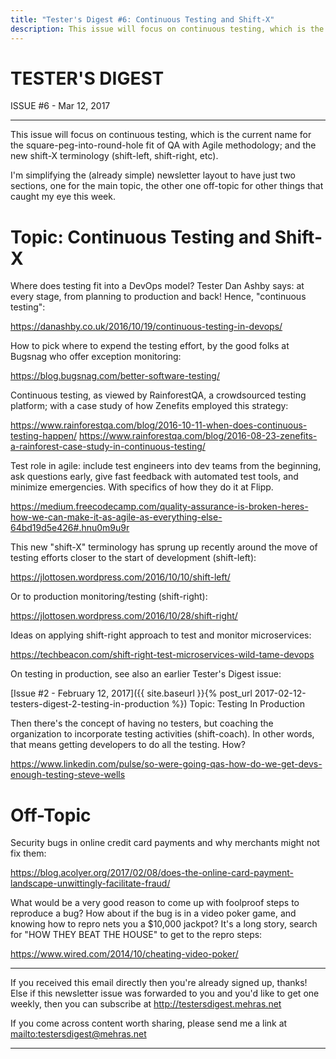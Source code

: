 ```yaml
---
title: "Tester's Digest #6: Continuous Testing and Shift-X"
description: This issue will focus on continuous testing, which is the current name for the square-peg-into-round-hole fit of QA with Agile methodology; and the new shift-X terminology (shift-left, shift-right, etc).
---
```


TESTER'S DIGEST
===============
ISSUE #6 - Mar 12, 2017

---

This issue will focus on continuous testing, which is the current name for the square-peg-into-round-hole fit of QA with Agile methodology; and the new shift-X terminology (shift-left, shift-right, etc).

I'm simplifying the (already simple) newsletter layout to have just two sections, one for the main topic, the other one off-topic for other things that caught my eye this week.

Topic: Continuous Testing and Shift-X
=====================================

Where does testing fit into a DevOps model? Tester Dan Ashby says: at every stage, from planning to production and back! Hence, "continuous testing":

<https://danashby.co.uk/2016/10/19/continuous-testing-in-devops/>

How to pick where to expend the testing effort, by the good folks at Bugsnag who offer exception monitoring:

<https://blog.bugsnag.com/better-software-testing/>

Continuous testing, as viewed by RainforestQA, a crowdsourced testing platform; with a case study of how Zenefits employed this strategy:

<https://www.rainforestqa.com/blog/2016-10-11-when-does-continuous-testing-happen/>
<https://www.rainforestqa.com/blog/2016-08-23-zenefits-a-rainforest-case-study-in-continuous-testing/>

Test role in agile: include test engineers into dev teams from the beginning, ask questions early, give fast feedback with automated test tools, and minimize emergencies. With specifics of how they do it at Flipp.

<https://medium.freecodecamp.com/quality-assurance-is-broken-heres-how-we-can-make-it-as-agile-as-everything-else-64bd19d5e426#.hnu0m9u9r>

This new "shift-X" terminology has sprung up recently around the move of testing efforts closer to the start of development (shift-left):

<https://jlottosen.wordpress.com/2016/10/10/shift-left/>

Or to production monitoring/testing (shift-right):

<https://jlottosen.wordpress.com/2016/10/28/shift-right/>

Ideas on applying shift-right approach to test and monitor microservices:

<https://techbeacon.com/shift-right-test-microservices-wild-tame-devops>

On testing in production, see also an earlier Tester's Digest issue:

[Issue #2 - February 12, 2017]({{ site.baseurl }}{% post_url 2017-02-12-testers-digest-2-testing-in-production %}) Topic: Testing In Production

Then there's the concept of having no testers, but coaching the organization to incorporate testing activities (shift-coach). In other words, that means getting developers to do all the testing. How?

<https://www.linkedin.com/pulse/so-were-going-qas-how-do-we-get-devs-enough-testing-steve-wells>

Off-Topic
=========

Security bugs in online credit card payments and why merchants might not fix them:

<https://blog.acolyer.org/2017/02/08/does-the-online-card-payment-landscape-unwittingly-facilitate-fraud/>

What would be a very good reason to come up with foolproof steps to reproduce a bug? How about if the bug is in a video poker game, and knowing how to repro nets you a $10,000 jackpot? It's a long story, search for "HOW THEY BEAT THE HOUSE" to get to the repro steps:

<https://www.wired.com/2014/10/cheating-video-poker/>

---

If you received this email directly then you're already signed up, thanks! Else
if this newsletter issue was forwarded to you and you'd like to get one weekly,
then you can subscribe at <http://testersdigest.mehras.net>

If you come across content worth sharing, please send me a link at
<mailto:testersdigest@mehras.net>

---
